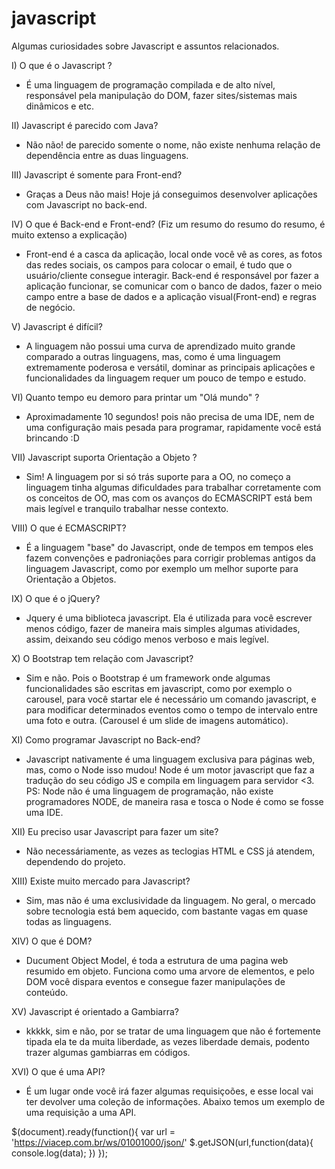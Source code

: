 # javascript

Algumas curiosidades sobre Javascript e assuntos relacionados.

I) O que é o Javascript ?
- É uma linguagem de programação compilada e de alto nível, responsável pela manipulação do DOM, fazer sites/sistemas
mais dinâmicos e etc. 

II) Javascript é parecido com Java? 
- Não não! de parecido somente o nome, não existe nenhuma relação de dependência entre as duas linguagens. 

III) Javascript é somente para Front-end? 
- Graças a Deus não mais! Hoje já conseguimos desenvolver aplicações com Javascript no back-end. 

IV) O que é Back-end e Front-end? 
(Fiz um resumo do resumo do resumo, é muito extenso a explicação)
- Front-end é a casca da aplicação, local onde você vê as cores, as fotos das redes sociais, os campos para colocar o email, é tudo que o usuário/cliente consegue interagir. Back-end é responsável por fazer a aplicação funcionar, se comunicar com o banco de dados, fazer o meio campo entre a base de dados e a aplicação visual(Front-end) e regras de negócio. 

V) Javascript é difícil? 
- A linguagem não possui uma curva de aprendizado muito grande comparado a outras linguagens, mas, como é uma linguagem extremamente poderosa e versátil, dominar as principais aplicações e funcionalidades da linguagem requer um pouco de tempo e estudo. 

VI) Quanto tempo eu demoro para printar um "Olá mundo" ? 
- Aproximadamente 10 segundos! pois não precisa de uma IDE, nem de uma configuração mais pesada para programar, rapidamente você está brincando :D 

VII) Javascript suporta Orientação a Objeto ? 
- Sim! A linguagem por si só trás suporte para a OO, no começo a linguagem tinha algumas dificuldades para trabalhar corretamente com os conceitos de OO, mas com os avanços do ECMASCRIPT está bem mais legível e tranquilo trabalhar nesse contexto.

VIII) O que é ECMASCRIPT? 
- É a linguagem "base" do Javascript, onde de tempos em tempos eles fazem convenções e padroniações para corrigir problemas antigos da linguagem Javascript, como por exemplo um melhor suporte para Orientação a Objetos. 

IX) O que é o jQuery? 
- Jquery é uma biblioteca javascript. Ela é utilizada para você escrever menos código, fazer de maneira mais simples algumas atividades, assim, deixando seu código menos verboso e mais legível. 

X) O Bootstrap tem relação com Javascript? 
- Sim e não. Pois o Bootstrap é um framework onde algumas funcionalidades são escritas em javascript, como por exemplo o carousel, para você startar ele é necessário um comando javascript, e para modificar determinados eventos como o tempo de intervalo entre uma foto e outra. (Carousel é um slide de imagens automático). 

XI) Como programar Javascript no Back-end? 
- Javascript nativamente é uma linguagem exclusiva para páginas web, mas, como o Node isso mudou! Node é um motor javascript que faz a tradução do seu código JS e compila em linguagem para servidor <3. 
PS: Node não é uma linguagem de programação, não existe programadores NODE, de maneira rasa e tosca o Node é como se fosse uma IDE. 

XII) Eu preciso usar Javascript para fazer um site? 
- Não necessáriamente, as vezes as teclogias HTML e CSS já atendem, dependendo do projeto. 

XIII) Existe muito mercado para Javascript? 
- Sim, mas não é uma exclusividade da linguagem. No geral, o mercado sobre tecnologia está bem aquecido, com bastante vagas em quase todas as linguagens. 

XIV) O que é DOM? 
- Ducument Object Model, é toda a estrutura de uma pagina web resumido em objeto. Funciona como uma arvore de elementos, e pelo DOM você dispara eventos e consegue fazer manipulações de conteúdo.  

XV) Javascript é orientado a Gambiarra? 
- kkkkk, sim e não, por se tratar de uma linguagem que não é fortemente tipada ela te da muita liberdade, as vezes liberdade demais, podento trazer algumas gambiarras em códigos. 

XVI) O que é uma API? 
- É um lugar onde você irá fazer algumas requisiçoões, e esse local vai ter devolver uma coleção de informações. Abaixo temos um exemplo de uma requisição a uma API. 

$(document).ready(function(){
	  var url = 'https://viacep.com.br/ws/01001000/json/'
	  $.getJSON(url,function(data){
	  console.log(data);
  })
});	



